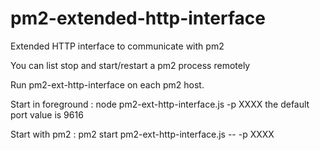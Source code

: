 pm2-extended-http-interface
===========================

Extended HTTP interface to communicate with pm2

You can list stop and start/restart a pm2 process remotely

Run pm2-ext-http-interface on each pm2 host.

Start in foreground : node pm2-ext-http-interface.js -p XXXX
	the default port value is 9616
	
Start with pm2 : pm2 start pm2-ext-http-interface.js -- -p XXXX

